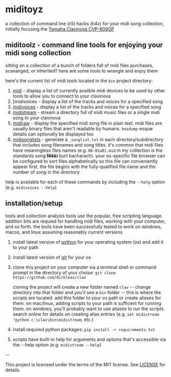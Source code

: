 # miditoyz

a collection of command line (cli) hacks (h4x) for your midi song collection,
initially focusing the 
[Yamaha Clavinova CVP-809GP](https://usa.yamaha.com/products/musical_instruments/pianos/clavinova/cvp-809gp/index.html)

## miditoolz - command line tools for enjoying your midi song collection

sitting on a collection of a bunch of folders full of midi files purchases,  
scavanged, or inherited? here are some tools to wrangle and enjoy them

here's the current list of midi tools located in the `bin` project directory:

1. [midi](bin/midi) - display a list of currently availble midi devices to be used by other tools
to allow you to connect to your clavinova
1. [midivoices - display a list of the tracks and voices for a specified song
1. [midivoices]() - display a list of the tracks and voices for a specified song
1. [midistream](bin/midistream) - stream a directory full of midi music files or a single midi song to
your clavinova
1. [midiraw](bin/midiraw) - display the specified midi song file in plain text. midi files are usually
binary files that aren't readable by humans. `hexdump`-esque details can optionally be
displayed too
1. [midisonglists](midisonglists) - generate a `_songlist.txt` in each directory/subdirectory that 
includes song filenames and song titles. it's common that midi files have meaningless
files names (e.g. `06-01a01.mid` in my collection is the standards song **Nikki** 
burt bacharach). your os-specific file browser can be configured to sort files 
alphabetically so this file can conveniently appear first. the file begins with the
fully-qualified file name and the number of song in the directory

help is available for each of these commands by including the `--help` option (e.g. 
`midivoices --help`)

## installation/setup

tools and collection analysis tools use the popular, free scripting language. addition
bits are requied for handling midi files, working with your computer, and so forth. the tools
have been successfully tested to work on windows, macos, and linux assuming reasonably current
versions

1. install latest version of [python](https://python.org) for your operating system (os) and add it to your path
1. install latest version of [git](https://git-scm.com) for your os
1. clone this project on your computer via a terminal shell or command prompt in the directory of your choise:
```git clone https://github.com/dirkleas/clav```

    cloning the project will create a new folder named `clav` -- change directory into that folder and you'll see
a `bin` folder -- this is where the scripts are located. add this folder to your os path or create aliases for
them. on mac/linux, adding scripts to your path is sufficent for running them. on windows, you'll probably want
to use aliases to run the scripts. search online for details on creating alias entries (e.g. 
`set midistream "python c:\clav\bin\midistream`, etc.)
1. install required python packages:
```pip install -r requirements.txt```
1. scripts have built-in help for arguments and options that's accessible via the --help option (e.g. 
`midistream --help`)

--

This project is licensed under the terms of the MIT license. See [LICENSE](LICENSE) for details.

